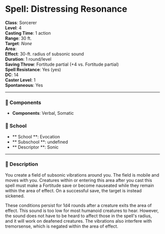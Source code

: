 
# Spell: Distressing Resonance
**Class**: Sorcerer  
**Level**: 4  
**Casting Time**: 1 action  
**Range**: 30 ft.  
**Target**: _None_  
**Area**:   
**Effect**: 30-ft. radius of subsonic sound  
**Duration**: 1 round/level  
**Saving Throw**: Fortitude partial (+4 vs. Fortitude partial)  
**Spell Resistance**: Yes (yes)  
**DC**: 14  
**Caster Level**: 1  
**Spontaneous**: Yes

---

### 🔮 Components
- **Components**: Verbal, Somatic

### 🏫 School
- ** School **: Evocation
- ** Subschool **: undefined
- ** Descriptor **: Sonic
---

### 📜 Description
You create a field of subsonic vibrations around you. The field is mobile and moves with you. Creatures within or entering this area after you cast this spell must make a Fortitude save or become nauseated while they remain within the area of effect. On a successful save, the target is instead sickened.

These conditions persist for 1d4 rounds after a creature exits the area of effect. This sound is too low for most humanoid creatures to hear. However, the sound does not have to be heard to affect those in the spell's radius, and it will work on deafened creatures. The vibrations also interfere with tremorsense, which is negated within the area of effect.
